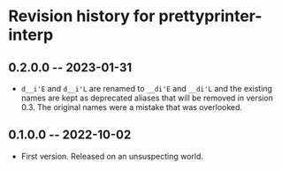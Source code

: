 # Revision history for prettyprinter-interp

## 0.2.0.0 -- 2023-01-31

* `d__i'E` and `d__i'L` are renamed to `__di'E` and `__di'L` and the existing
  names are kept as deprecated aliases that will be removed in version 0.3. The
  original names were a mistake that was overlooked.

## 0.1.0.0 -- 2022-10-02

* First version. Released on an unsuspecting world.
